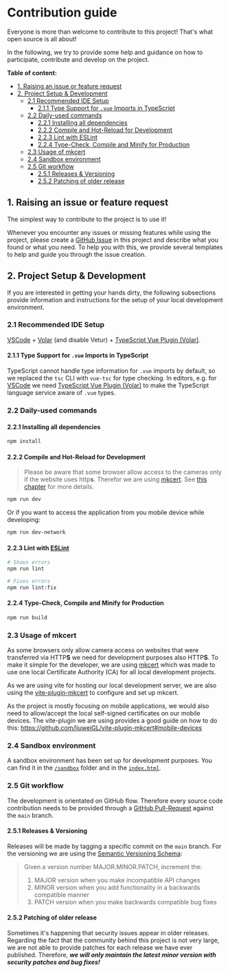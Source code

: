 # Contribution guide

Everyone is more than welcome to contribute to this project! That's what open source is all about!

In the following, we try to provide some help and guidance on how to participate, contribute and develop on the project.

**Table of content:**

- [1. Raising an issue or feature request](#1-raising-an-issue-or-feature-request)
- [2. Project Setup \& Development](#2-project-setup--development)
  - [2.1 Recommended IDE Setup](#21-recommended-ide-setup)
    - [2.1.1 Type Support for `.vue` Imports in TypeScript](#211-type-support-for-vue-imports-in-typescript)
  - [2.2 Daily-used commands](#22-daily-used-commands)
    - [2.2.1 Installing all dependencies](#221-installing-all-dependencies)
    - [2.2.2 Compile and Hot-Reload for Development](#222-compile-and-hot-reload-for-development)
    - [2.2.3 Lint with ESLint](#223-lint-with-eslint)
    - [2.2.4 Type-Check, Compile and Minify for Production](#224-type-check-compile-and-minify-for-production)
  - [2.3 Usage of mkcert](#23-usage-of-mkcert)
  - [2.4 Sandbox environment](#24-sandbox-environment)
  - [2.5 Git workflow](#25-git-workflow)
    - [2.5.1 Releases \& Versioning](#251-releases--versioning)
    - [2.5.2 Patching of older release](#252-patching-of-older-release)

## 1. Raising an issue or feature request

The simplest way to contribute to the project is to use it!

Whenever you encounter any issues or missing features while using the project, please create a [GitHub Issue](https://github.com/florianrusch/vue3-quagga2/issues) in this project and describe what you found or what you need. To help you with this, we provide several templates to help and guide you through the issue creation.

## 2. Project Setup & Development

If you are interested in getting your hands dirty, the following subsections provide information and instructions for the setup of your local development environment.

### 2.1 Recommended IDE Setup

[VSCode](https://code.visualstudio.com/) + [Volar](https://marketplace.visualstudio.com/items?itemName=Vue.volar) (and disable Vetur) + [TypeScript Vue Plugin (Volar)](https://marketplace.visualstudio.com/items?itemName=Vue.vscode-typescript-vue-plugin).

#### 2.1.1 Type Support for `.vue` Imports in TypeScript

TypeScript cannot handle type information for `.vue` imports by default, so we replaced the `tsc` CLI with `vue-tsc` for type checking. In editors, e.g. for [VSCode](https://code.visualstudio.com/) we need [TypeScript Vue Plugin (Volar)](https://marketplace.visualstudio.com/items?itemName=Vue.vscode-typescript-vue-plugin) to make the TypeScript language service aware of `.vue` types.

### 2.2 Daily-used commands

#### 2.2.1 Installing all dependencies

```sh
npm install
```

#### 2.2.2 Compile and Hot-Reload for Development

> Please be aware that some browser allow access to the cameras only if the website uses http**s**.
> Therefor we are using [mkcert](https://github.com/FiloSottile/mkcert). See [this chapter](#23-usage-of-mkcert) for more details.

```sh
npm run dev
```

Or if you want to access the application from you mobile device while developing:

```sh
npm run dev-network
```

#### 2.2.3 Lint with [ESLint](https://eslint.org/)

```sh
# Shows errors
npm run lint

# Fixes errors
npm run lint:fix
```

#### 2.2.4 Type-Check, Compile and Minify for Production

```sh
npm run build
```

### 2.3 Usage of mkcert

As some browsers only allow camera access on websites that were transferred via HTTP**S** we need for development purposes also HTTP**S**. To make it simple for the developer, we are using [mkcert](https://github.com/FiloSottile/mkcert) which was made to use one local Certificate Authority (CA) for all local development projects.

As we are using vite for hosting our local development server, we are also using the [vite-plugin-mkcert](https://github.com/liuweiGL/vite-plugin-mkcert) to configure and set up mkcert.

As the project is mostly focusing on mobile applications, we would also need to allow/accept the local self-signed certificates on our mobile devices. The vite-plugin we are using provides a good guide on how to do this: <https://github.com/liuweiGL/vite-plugin-mkcert#mobile-devices>

### 2.4 Sandbox environment

A sandbox environment has been set up for development purposes. You can find it in the [`/sandbox`](./sandbox/) folder and in the [`index.html`](./index.html).

### 2.5 Git workflow

The development is orientated on GitHub flow. Therefore every source code contribution needs to be provided through a [GitHub Pull-Request](https://github.com/florianrusch/vue3-quagga2/pulls) against the `main` branch.

#### 2.5.1 Releases & Versioning

Releases will be made by tagging a specific commit on the `main` branch. For the versioning we are using the [Semantic Versioning Schema](https://semver.org/):

> Given a version number MAJOR.MINOR.PATCH, increment the:
>
> 1. MAJOR version when you make incompatible API changes
> 2. MINOR version when you add functionality in a backwards compatible manner
> 3. PATCH version when you make backwards compatible bug fixes

#### 2.5.2 Patching of older release

Sometimes it's happening that security issues appear in older releases. Regarding the fact that the community behind this project is not very large, we are not able to provide patches for each release we have ever published. Therefore, _**we will only maintain the latest minor version with security patches and bug fixes!**_

